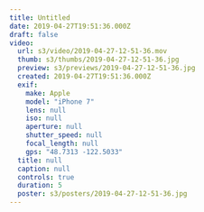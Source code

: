 ```yaml
---
title: Untitled
date: 2019-04-27T19:51:36.000Z
draft: false
video:
  url: s3/video/2019-04-27-12-51-36.mov
  thumb: s3/thumbs/2019-04-27-12-51-36.jpg
  preview: s3/previews/2019-04-27-12-51-36.jpg
  created: 2019-04-27T19:51:36.000Z
  exif:
    make: Apple
    model: "iPhone 7"
    lens: null
    iso: null
    aperture: null
    shutter_speed: null
    focal_length: null
    gps: "48.7313 -122.5033"
  title: null
  caption: null
  controls: true
  duration: 5
  poster: s3/posters/2019-04-27-12-51-36.jpg
---
```

